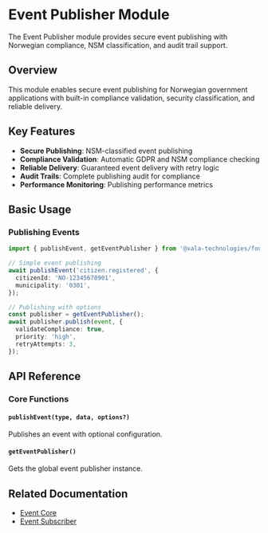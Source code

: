 # Event Publisher Module

The Event Publisher module provides secure event publishing with Norwegian compliance, NSM classification, and audit trail support.

## Overview

This module enables secure event publishing for Norwegian government applications with built-in compliance validation, security classification, and reliable delivery.

## Key Features

- **Secure Publishing**: NSM-classified event publishing
- **Compliance Validation**: Automatic GDPR and NSM compliance checking
- **Reliable Delivery**: Guaranteed event delivery with retry logic
- **Audit Trails**: Complete publishing audit for compliance
- **Performance Monitoring**: Publishing performance metrics

## Basic Usage

### Publishing Events

```typescript
import { publishEvent, getEventPublisher } from '@xala-technologies/foundation';

// Simple event publishing
await publishEvent('citizen.registered', {
  citizenId: 'NO-12345678901',
  municipality: '0301',
});

// Publishing with options
const publisher = getEventPublisher();
await publisher.publish(event, {
  validateCompliance: true,
  priority: 'high',
  retryAttempts: 3,
});
```

## API Reference

### Core Functions

#### `publishEvent(type, data, options?)`

Publishes an event with optional configuration.

#### `getEventPublisher()`

Gets the global event publisher instance.

## Related Documentation

- [Event Core](../event-core/README.md)
- [Event Subscriber](../event-subscriber/README.md)
